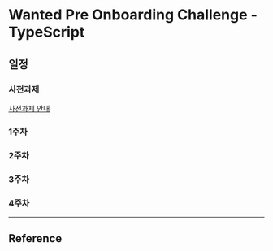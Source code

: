 # Wanted Pre Onboarding Challenge - TypeScript

## 일정

### 사전과제

[사전과제 안내](https://gist.github.com/pocojang/3c3d4470a3d2a978b5ebfb3f613e40fa)

### 1주차

### 2주차

### 3주차

### 4주차


---
## Reference
